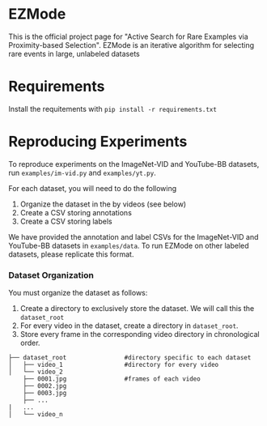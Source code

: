 # EZMode
This is the official project page for "Active Search for Rare Examples via Proximity-based Selection". EZMode is an iterative algorithm for selecting rare events in large, unlabeled datasets

# Requirements
Install the requitements with `pip install -r requirements.txt`

# Reproducing Experiments

To reproduce experiments on the ImageNet-VID and YouTube-BB datasets, run `examples/im-vid.py` and `examples/yt.py`.

For each dataset, you will need to do the following
1. Organize the dataset in the by videos (see below)
2. Create a CSV storing annotations
3. Create a CSV storing labels

We have provided the annotation and label CSVs for the ImageNet-VID and YouTube-BB datasets in `examples/data`. To run EZMode on other labeled datasets, please replicate this format. 

### Dataset Organization

You must organize the dataset as follows: 
1. Create a directory to exclusively store the dataset. We will call this the `dataset_root`
2. For every video in the dataset, create a directory in `dataset_root`. 
3. Store every frame in the corresponding video directory in chronological order. 

```
├── dataset_root				#directory specific to each dataset
│   ├── video_1					#directory for every video
│   └── video_2
	├── 0001.jpg				#frames of each video
	├── 0002.jpg
	├── 0003.jpg
	├── ...
|	...
│   └── video_n
```

